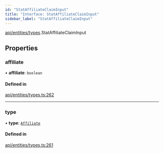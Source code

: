 ```yaml
---
id: "StatAffiliateClaimInput"
title: "Interface: StatAffiliateClaimInput"
sidebar_label: "StatAffiliateClaimInput"
---
```


[api/entities/types](../../../../../modules/API/Entities/Types/Types.md).StatAffiliateClaimInput

## Properties

### affiliate

• **affiliate**: `boolean`

#### Defined in

[api/entities/types.ts:262](https://github.com/PolymeshAssociation/polymesh-sdk/blob/5b946f904/src/api/entities/types.ts#L262)

___

### type

• **type**: [`Affiliate`](../../../../../enums/API/Entities/Types/ClaimType/ClaimType.md#affiliate)

#### Defined in

[api/entities/types.ts:261](https://github.com/PolymeshAssociation/polymesh-sdk/blob/5b946f904/src/api/entities/types.ts#L261)
